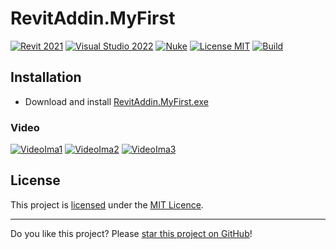 # RevitAddin.MyFirst

[![Revit 2021](https://img.shields.io/badge/Revit-2021+-blue.svg)](../..)
[![Visual Studio 2022](https://img.shields.io/badge/Visual%20Studio-2022-blue)](../..)
[![Nuke](https://img.shields.io/badge/Nuke-Build-blue)](https://nuke.build/)
[![License MIT](https://img.shields.io/badge/License-MIT-blue.svg)](LICENSE)
[![Build](../../actions/workflows/Build.yml/badge.svg)](../../actions)

## Installation

* Download and install [RevitAddin.MyFirst.exe](../../releases/latest/download/RevitAddin.MyFirst.zip)

### Video
[![VideoIma1]][Video1]
[![VideoIma2]][Video2]
[![VideoIma3]][Video3]

## License

This project is [licensed](LICENSE) under the [MIT Licence](https://en.wikipedia.org/wiki/MIT_License).

---

Do you like this project? Please [star this project on GitHub](../../stargazers)!

[Video1]: https://youtu.be/O57jgsNegyo
[VideoIma1]: https://img.youtube.com/vi/O57jgsNegyo/mqdefault.jpg
[Video2]: https://youtu.be/NFRMBFv8MHU
[VideoIma2]: https://img.youtube.com/vi/NFRMBFv8MHU/mqdefault.jpg
[Video3]: https://youtu.be/RPC8b-YSfcA
[VideoIma3]: https://img.youtube.com/vi/RPC8b-YSfcA/mqdefault.jpg